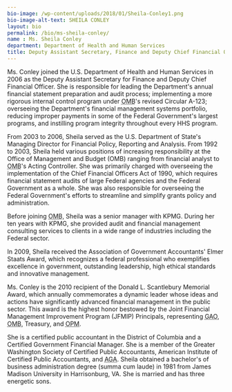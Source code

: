 ```yaml
---
bio-image: /wp-content/uploads/2018/01/Sheila-Conley1.png
bio-image-alt-text: SHEILA CONLEY
layout: bio
permalink: /bio/ms-sheila-conley/
name : Ms. Sheila Conley
department: Department of Health and Human Services
title: Deputy Assistant Secretary, Finance and Deputy Chief Financial Officer
---
```

   Ms. Conley joined the U.S. Department of Health and Human Services in 2006 as the Deputy Assistant Secretary for Finance and Deputy Chief Financial Officer. She is responsible for leading the Department's annual financial statement preparation and audit process; implementing a more rigorous internal control program under <abbr title="Office of Management and Budget">OMB</abbr>'s revised Circular A-123; overseeing the Department's financial management systems portfolio, reducing improper payments in some of the Federal Government's largest programs, and instilling program integrity throughout every HHS program.
              
   From 2003 to 2006, Sheila served as the U.S. Department of State's Managing Director for Financial Policy, Reporting and Analysis. From 1992 to 2003, Sheila held various positions of increasing responsibility at the Office of Management and Budget (OMB) ranging from financial analyst to <abbr title="Office of Management and Budget">OMB</abbr>'s Acting Controller. She was primarily charged with overseeing the implementation of the Chief Financial Officers Act of 1990, which requires financial statement audits of large Federal agencies and the Federal Government as a whole. She was also responsible for overseeing the Federal Government's efforts to streamline and simplify grants policy and administration.
                  
   Before joining <abbr title="Office of Management and Budget">OMB</abbr>, Sheila was a senior manager with KPMG. During her ten years with KPMG, she provided audit and financial management consulting services to clients in a wide range of industries including the Federal sector.
                  
   In 2009, Sheila received the Association of Government Accountants' Elmer Staats Award, which recognizes a federal professional who exemplifies excellence in government, outstanding leadership, high ethical standards and innovative management.
                  
   Ms. Conley is the 2010 recipient of the Donald L. Scantlebury Memorial Award, which annually commemorates a dynamic leader whose ideas and actions have significantly advanced financial management in the public sector. This award is the highest honor bestowed by the Joint Financial Management Improvement Program (JFMIP) Principals, representing <abbr title="Government Accountability Office">GAO</abbr>, <abbr title="Office of Management and Budget">OMB</abbr>, Treasury, and <abbr title="Office of Personnel Management">OPM</abbr>.
                  
   She is a certified public accountant in the District of Columbia and a Certified Government Financial Manager. She is a member of the Greater Washington Society of Certified Public Accountants, American Institute of Certified Public Accountants, and <abbr title="Association of Government Accountants">AGA</abbr>. Sheila obtained a bachelor's of business administration degree (summa cum laude) in 1981 from James Madison University in Harrisonburg, VA. She is married and has three energetic sons.
    
    


